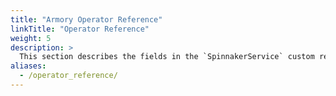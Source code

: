 ```yaml
---
title: "Armory Operator Reference"
linkTitle: "Operator Reference"
weight: 5
description: >
  This section describes the fields in the `SpinnakerService` custom resource definition (CRD) and example manifests.
aliases:
  - /operator_reference/
---
```

